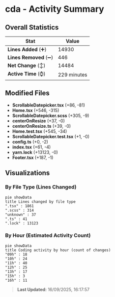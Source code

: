 # cda - Activity Summary 

## Overall Statistics

| Stat                   | Value                                                             |
| ---------------------- | ----------------------------------------------------------------- |
| **Lines Added** (➕)   | 14930                                          |
| **Lines Removed** (➖) | 446                                        |
| **Net Change** (↕)    | 14484                |
| **Active Time** (⌚)   | 229 minutes |


## Modified Files
- **ScrollableDatepicker.tsx** (+86, -81)
- **Home.tsx** (+546, -315)
- **ScrollableDatepicker.scss** (+305, -9)
- **centerOnResize** (+37, -0)
- **centerOnResize.ts** (+39, -0)
- **Home.test.tsx** (+545, -34)
- **ScrollableDatepicker.test.tsx** (+1, -0)
- **config.ts** (+0, -2)
- **index.tsx** (+61, -4)
- **yarn.lock** (+13123, -0)
- **Footer.tsx** (+187, -1)

## Visualizations

### By File Type (Lines Changed)

```mermaid
pie showData
title Lines changed by file type
".tsx" : 1861
".scss" : 314
"unknown" : 37
".ts" : 41
".lock" : 13123
```

### By Hour (Estimated Activity Count)

```mermaid
pie showData
title Coding activity by hour (count of changes)
"09h" : 18
"10h" : 24
"11h" : 40
"12h" : 25
"13h" : 17
"15h" : 3
"16h" : 11
```


> **Last Updated:** 16/09/2025, 16:17:57